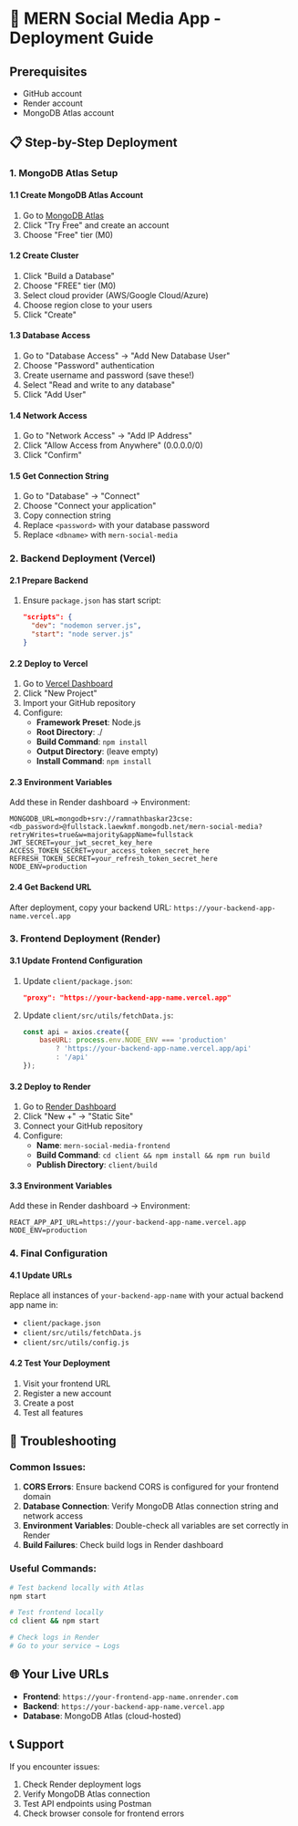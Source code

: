 # 🚀 MERN Social Media App - Deployment Guide

## Prerequisites
- GitHub account
- Render account
- MongoDB Atlas account

## 📋 Step-by-Step Deployment

### 1. MongoDB Atlas Setup

#### 1.1 Create MongoDB Atlas Account
1. Go to [MongoDB Atlas](https://www.mongodb.com/atlas)
2. Click "Try Free" and create an account
3. Choose "Free" tier (M0)

#### 1.2 Create Cluster
1. Click "Build a Database"
2. Choose "FREE" tier (M0)
3. Select cloud provider (AWS/Google Cloud/Azure)
4. Choose region close to your users
5. Click "Create"

#### 1.3 Database Access
1. Go to "Database Access" → "Add New Database User"
2. Choose "Password" authentication
3. Create username and password (save these!)
4. Select "Read and write to any database"
5. Click "Add User"

#### 1.4 Network Access
1. Go to "Network Access" → "Add IP Address"
2. Click "Allow Access from Anywhere" (0.0.0.0/0)
3. Click "Confirm"

#### 1.5 Get Connection String
1. Go to "Database" → "Connect"
2. Choose "Connect your application"
3. Copy connection string
4. Replace `<password>` with your database password
5. Replace `<dbname>` with `mern-social-media`

### 2. Backend Deployment (Vercel)

#### 2.1 Prepare Backend
1. Ensure `package.json` has start script:
   ```json
   "scripts": {
     "dev": "nodemon server.js",
     "start": "node server.js"
   }
   ```

#### 2.2 Deploy to Vercel
1. Go to [Vercel Dashboard](https://vercel.com/dashboard)
2. Click "New Project"
3. Import your GitHub repository
4. Configure:
   - **Framework Preset**: Node.js
   - **Root Directory**: ./
   - **Build Command**: `npm install`
   - **Output Directory**: (leave empty)
   - **Install Command**: `npm install`

#### 2.3 Environment Variables
Add these in Render dashboard → Environment:
```
MONGODB_URL=mongodb+srv://ramnathbaskar23cse:<db_password>@fullstack.laewkmf.mongodb.net/mern-social-media?retryWrites=true&w=majority&appName=fullstack
JWT_SECRET=your_jwt_secret_key_here
ACCESS_TOKEN_SECRET=your_access_token_secret_here
REFRESH_TOKEN_SECRET=your_refresh_token_secret_here
NODE_ENV=production
```

#### 2.4 Get Backend URL
After deployment, copy your backend URL: `https://your-backend-app-name.vercel.app`

### 3. Frontend Deployment (Render)

#### 3.1 Update Frontend Configuration
1. Update `client/package.json`:
   ```json
   "proxy": "https://your-backend-app-name.vercel.app"
   ```

2. Update `client/src/utils/fetchData.js`:
   ```javascript
   const api = axios.create({
       baseURL: process.env.NODE_ENV === 'production' 
           ? 'https://your-backend-app-name.vercel.app/api'
           : '/api'
   });
   ```

#### 3.2 Deploy to Render
1. Go to [Render Dashboard](https://dashboard.render.com/)
2. Click "New +" → "Static Site"
3. Connect your GitHub repository
4. Configure:
   - **Name**: `mern-social-media-frontend`
   - **Build Command**: `cd client && npm install && npm run build`
   - **Publish Directory**: `client/build`

#### 3.3 Environment Variables
Add these in Render dashboard → Environment:
```
REACT_APP_API_URL=https://your-backend-app-name.vercel.app
NODE_ENV=production
```

### 4. Final Configuration

#### 4.1 Update URLs
Replace all instances of `your-backend-app-name` with your actual backend app name in:
- `client/package.json`
- `client/src/utils/fetchData.js`
- `client/src/utils/config.js`

#### 4.2 Test Your Deployment
1. Visit your frontend URL
2. Register a new account
3. Create a post
4. Test all features

## 🔧 Troubleshooting

### Common Issues:
1. **CORS Errors**: Ensure backend CORS is configured for your frontend domain
2. **Database Connection**: Verify MongoDB Atlas connection string and network access
3. **Environment Variables**: Double-check all variables are set correctly in Render
4. **Build Failures**: Check build logs in Render dashboard

### Useful Commands:
```bash
# Test backend locally with Atlas
npm start

# Test frontend locally
cd client && npm start

# Check logs in Render
# Go to your service → Logs
```

## 🌐 Your Live URLs
- **Frontend**: `https://your-frontend-app-name.onrender.com`
- **Backend**: `https://your-backend-app-name.vercel.app`
- **Database**: MongoDB Atlas (cloud-hosted)

## 📞 Support
If you encounter issues:
1. Check Render deployment logs
2. Verify MongoDB Atlas connection
3. Test API endpoints using Postman
4. Check browser console for frontend errors
